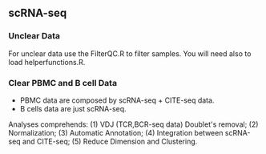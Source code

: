 ## scRNA-seq

### Unclear Data

For unclear data use the FilterQC.R to filter samples. You will need also to load helperfunctions.R.

### Clear PBMC and B cell Data

- PBMC data are composed by scRNA-seq + CITE-seq data.
- B cells data are just scRNA-seq.

Analyses comprehends: (1) VDJ (TCR,BCR-seq data) Doublet's removal; (2) Normalization; (3) Automatic Annotation;
(4) Integration between scRNA-seq and CITE-seq; (5) Reduce Dimension and Clustering.


